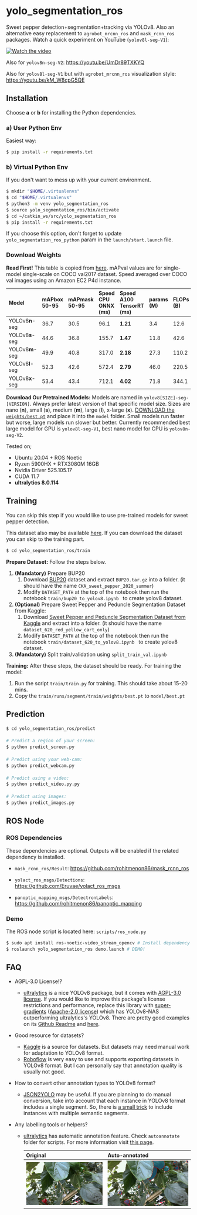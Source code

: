 # yolo_segmentation_ros

Sweet pepper detection+segmentation+tracking via YOLOv8. Also an alternative easy replacement to `agrobot_mrcnn_ros` and `mask_rcnn_ros` packages. Watch a quick experiment on YouTube (`yolov8l-seg-V1`):

[![Watch the video](https://img.youtube.com/vi/ferqPKNXs0U/maxresdefault.jpg)](https://youtu.be/ferqPKNXs0U)

Also for `yolov8n-seg-V2`: https://youtu.be/UmDr89TXKYQ

Also for `yolov8l-seg-V1` but with `agrobot_mrcnn_ros` visualization style: https://youtu.be/kM_W8cpG5QE

## Installation

Choose **a** or **b** for installing the Python dependencies.

### a) User Python Env

Easiest way:

```bash
$ pip install -r requirements.txt
```

### b) Virtual Python Env

If you don't want to mess up with your current environment.

```bash
$ mkdir "$HOME/.virtualenvs"
$ cd "$HOME/.virtualenvs"
$ python3 -m venv yolo_segmentation_ros
$ source yolo_segmentation_ros/bin/activate
$ cd ~/catkin_ws/src/yolo_segmentation_ros
$ pip install -r requirements.txt
```

If you choose this option, don't forget to update `yolo_segmentation_ros_python` param in the `launch/start.launch` file.

### Download Weights

**Read First!** This table is copied from [here](https://docs.ultralytics.com/tasks/segment/#models). mAPval values are for single-model single-scale on COCO val2017 dataset. Speed averaged over COCO val images using an Amazon EC2 P4d instance.

| Model           | mAPbox 50-95 | mAPmask 50-95 | Speed CPU ONNX (ms) | Speed A100 TensorRT (ms) | params (M) | FLOPs (B) |
| :-------------- | :----------- | :------------ | :------------------ | :----------------------- | :--------- | :-------- |
| YOLOv8**n**-seg | 36.7         | 30.5          | 96.1                | **1.21**                 | 3.4        | 12.6      |
| YOLOv8**s**-seg | 44.6         | 36.8          | 155.7               | **1.47**                 | 11.8       | 42.6      |
| YOLOv8**m**-seg | 49.9         | 40.8          | 317.0               | **2.18**                 | 27.3       | 110.2     |
| YOLOv8**l**-seg | 52.3         | 42.6          | 572.4               | **2.79**                 | 46.0       | 220.5     |
| YOLOv8**x**-seg | 53.4         | 43.4          | 712.1               | **4.02**                 | 71.8       | 344.1     |

**Download Our Pretrained Models:** Models are named in `yolov8[SIZE]-seg-[VERSION]`. Always prefer latest version of that specific model size. Sizes are nano (**n**), small (**s**), medium (**m**), large (**l**), x-large (**x**). [DOWNLOAD the `weights/best.pt`](https://drive.google.com/drive/folders/1aZ4MpL7zXARpdr7hky6iucenSEoaDH9W?usp=sharing) and place it into the `model` folder. Small models run faster but worse, large models run slower but better.  Currently recommended best large model for GPU is `yolov8l-seg-V1`, best nano model for CPU is `yolov8n-seg-V2`.

Tested on;

- Ubuntu 20.04 + ROS Noetic
- Ryzen 5900HX + RTX3080M 16GB
- Nvidia Driver 525.105.17
- CUDA 11.7
- **ultralytics 8.0.114**

## Training

You can skip this step if you would like to use pre-trained models for sweet pepper detection.

This dataset also may be available [here](https://drive.google.com/drive/folders/1_vcGtZ2e_fBL40v9YXFtJwGn-FRkIhee?usp=sharing). If you can download the dataset you can skip to the training part.

 ```bash
 $ cd yolo_segmentation_ros/train
 ```

**Prepare Dataset:** Follow the steps below.

1. **(Mandatory)** Prepare BUP20
   1. Download [BUP20](http://agrobotics.uni-bonn.de/sweet_pepper_dataset/) dataset and extract `BUP20.tar.gz` into a folder. (it should have the name `CKA_sweet_pepper_2020_summer`)
   2. Modify `DATASET_PATH` at the top of the notebook then run the notebook `train/bup20_to_yolov8.ipynb ` to create yolov8 dataset. 
2. **(Optional)** Prepare Sweet Pepper and Peduncle Segmentation Dataset from Kaggle:
   1. Download [Sweet Pepper and Peduncle Segmentation Dataset from Kaggle](https://www.kaggle.com/datasets/lemontyc/sweet-pepper?resource=download) and extract into a folder. (it should have the name `dataset_620_red_yellow_cart_only`)
   2. Modify `DATASET_PATH` at the top of the notebook then run the notebook `train/dataset_620_to_yolov8.ipynb ` to create yolov8 dataset.
3. **(Mandatory)** Split train/validation using `split_train_val.ipynb`

**Training:** After these steps, the dataset should be ready. For training the model:

1. Run the script `train/train.py` for training. This should take about 15-20 mins.
2. Copy the `train/runs/segment/train/weights/best.pt` to `model/best.pt`

## Prediction

```bash
$ cd yolo_segmentation_ros/predict

# Predict a region of your screen:
$ python predict_screen.py

# Predict using your web-cam:
$ python predict_webcam.py

# Predict using a video:
$ python predict_video.py.py

# Predict using images:
$ python predict_images.py
```

## ROS Node

### ROS Dependencies

These dependencies are optional. Outputs will be enabled if the related dependency is installed.

- `mask_rcnn_ros/Result`: https://github.com/rohitmenon86/mask_rcnn_ros

- `yolact_ros_msgs/Detections`: https://github.com/Eruvae/yolact_ros_msgs
- `panoptic_mapping_msgs/DetectronLabels`: https://github.com/rohitmenon86/panoptic_mapping

### Demo

The ROS node script is located here: `scripts/ros_node.py`

```bash
$ sudo apt install ros-noetic-video_stream_opencv # Install dependency
$ roslaunch yolo_segmentation_ros demo.launch # DEMO!
```



## FAQ

- AGPL-3.0 License!?
  - [ultralytics](https://github.com/ultralytics/ultralytics) is a nice YOLOv8 package, but it comes with [AGPL-3.0 license](https://github.com/ultralytics/ultralytics/blob/main/LICENSE). If you would like to improve this package's license restrictions and performance, replace this library with [super-gradients](https://github.com/Deci-AI/super-gradients) ([Apache-2.0 license](https://github.com/Deci-AI/super-gradients/blob/master/LICENSE.md)) which has YOLOv8-NAS outperforming ultralytics's YOLOv8. There are pretty good examples on its [Github Readme](https://github.com/Deci-AI/super-gradients) and [here](https://www.kaggle.com/general/406701).

- Good resource for datasets?
  - [Kaggle](https://www.kaggle.com/) is a source for datasets. But datasets may need manual work for adaptation to YOLOv8 format. 
  - [Roboflow](https://roboflow.com/) is very easy to use and supports exporting datasets in YOLOv8 format. But I can personally say that annotation quality is usually not good.

- How to convert other annotation types to YOLOv8 format?
  - [JSON2YOLO](https://github.com/ultralytics/JSON2YOLO/tree/master) may be useful. If you are planning to do manual conversion, take into account  that each instance in YOLOv8 format includes a single segment. So, there is [a small trick](https://github.com/ultralytics/JSON2YOLO/blob/c38a43f342428849c75c103c6d060012a83b5392/general_json2yolo.py#L324) to include instances with multiple semantic segments.

- Any labelling tools or helpers?
  - [ultralytics](https://github.com/ultralytics/ultralytics) has automatic annotation feature. Check `autoannotate` folder for scripts. For more information visit [this page](https://docs.ultralytics.com/models/sam/).
  
    | Original                                      | Auto-annotated                               |
    | --------------------------------------------- | -------------------------------------------- |
    | ![2](autoannotate/data_to_be_annotated/2.png) | ![2_vis](autoannotate/vis_outputs/2_vis.png) |

